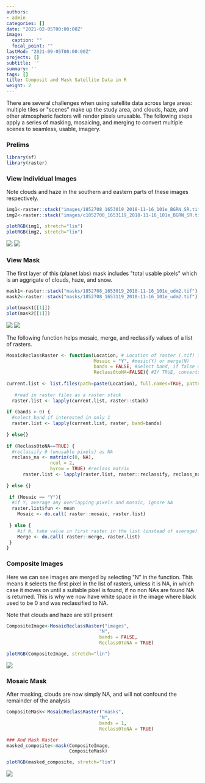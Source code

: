 ```yaml
---
authors:
- admin
categories: []
date: "2021-02-05T00:00:00Z"
image:
  caption: ""
  focal_point: ""
lastMod: "2021-09-05T00:00:00Z"
projects: []
subtitle: ''
summary: ''
tags: []
title: Composit and Mask Satellite Data in R
weight: 2
---
```





There are several challenges when using satellite data across large areas: multiple tiles or "scenes" make up the study area, and clouds, haze, and other atmospheric factors will render pixels unusable. The following steps apply a series of masking, mosaicing, and merging to convert multiple scenes to seamless, usable, imagery.

### Prelims

```r
library(sf)
library(raster)
```

### View Individual Images
Note clouds and haze in the southern and eastern parts of these images respectively.

```r
img1<-raster::stack("images/1852708_1653019_2018-11-16_101e_BGRN_SR.tif")
img2<-raster::stack("images/c1852708_1653119_2018-11-16_101e_BGRN_SR.tif")

plotRGB(img1, stretch="lin")
plotRGB(img2, stretch="lin")
```

![](/images/Mosaic/img1.png)
![](/images/Mosaic/img2.png)

### View Mask
The first layer of this (planet labs) mask includes "total usable pixels" which is an aggrigate of clouds, haze, and snow.

```r
mask1<-raster::stack("masks/1852708_1653019_2018-11-16_101e_udm2.tif")
mask2<-raster::stack("masks/1852708_1653119_2018-11-16_101e_udm2.tif")

plot(mask1[[1]])
plot(mask2[[1]])
```

![](/images/Mosaic/mask1.png)
![](/images/Mosaic/mask2.png)

The following function helps mosaic, merge, and reclassify values of a list of rasters. 

```r
MosaicReclassRaster <- function(Location, # Location of raster (.tif) files
                                Mosaic = "Y", #mosic(Y) or merge(N)
                                bands = FALSE, #Select band, if false all bands returned
                                Reclass0toNA=FALSE){ #If TRUE, converts 0 values to NA
  
current.list <- list.files(path=paste(Location), full.names=TRUE, pattern = ".tif")
  
   #read in raster files as a raster stack
  raster.list <- lapply(current.list, raster::stack)
  
if (bands > 0) {
  #select band if interested in only 1
  raster.list <- lapply(current.list, raster, band=bands)
  
} else{}
  
if (Reclass0toNA==TRUE) {
  #reclassify 0 (unusable pixels) as NA
  reclass_na <- matrix(c(0, NA),
                ncol = 2,
                byrow = TRUE) #reclass matrix
      raster.list <- lapply(raster.list, raster::reclassify, reclass_na)
      
} else {}
  
 if (Mosaic == "Y"){
  #if Y, average any overlapping pixels and mosaic, ignore NA
  raster.list$fun <- mean
    Mosaic <- do.call( raster::mosaic, raster.list)
    
 } else {
    #if N, take value in first raster in the list (instead of average) unless it is NA
    Merge <- do.call( raster::merge, raster.list)
 }
}
```

### Composite Images
Here we can see images are merged by selecting "N" in the function. This means it selects the first pixel in the list of rasters, unless it is NA, in which case it moves on until a suitable pixel is found, if no non NAs are found NA is returned. This is why we now have white space in the image where black used to be 0 and was reclassified to NA.

Note that clouds and haze are still present

```r
CompositeImage<-MosaicReclassRaster("images", 
                                  "N", 
                                  bands = FALSE, 
                                  Reclass0toNA = TRUE)

plotRGB(CompositeImage, stretch="lin")
```

![](/images/Mosaic/Compimg.png)

### Mosaic Mask
After masking, clouds are now simply NA, and will not confound the remainder of the analysis

```r
CompositeMask<-MosaicReclassRaster("masks", 
                                  "N", 
                                  bands = 1, 
                                  Reclass0toNA = TRUE)

### And Mask Raster
masked_composite<-mask(CompositeImage,
                       CompositeMask)

plotRGB(masked_composite, stretch="lin")
```

![](/images/Mosaic/MaskedComp.png)

